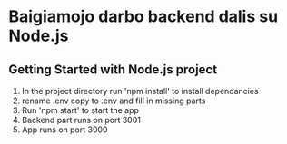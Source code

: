 # Baigiamojo darbo backend dalis su Node.js

## Getting Started with Node.js project

1. In the project directory run 'npm install' to install dependancies
2. rename .env copy to .env and fill in missing parts
3. Run 'npm start' to start the app
4. Backend part runs on port 3001
5. App runs on port 3000
